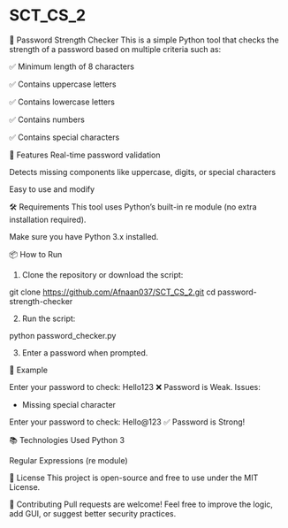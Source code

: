 # SCT_CS_2

🔐 Password Strength Checker
This is a simple Python tool that checks the strength of a password based on multiple criteria such as:

✅ Minimum length of 8 characters

✅ Contains uppercase letters

✅ Contains lowercase letters

✅ Contains numbers

✅ Contains special characters

🚀 Features
Real-time password validation

Detects missing components like uppercase, digits, or special characters

Easy to use and modify

🛠️ Requirements
  This tool uses Python’s built-in re module (no extra installation required).

  Make sure you have Python 3.x installed.

📦 How to Run
1. Clone the repository or download the script:

  git clone https://github.com/Afnaan037/SCT_CS_2.git
  cd password-strength-checker

2. Run the script:

  python password_checker.py

3. Enter a password when prompted.

📄 Example

  Enter your password to check: Hello123
  ❌ Password is Weak. Issues:
   - Missing special character

  Enter your password to check: Hello@123
  ✅ Password is Strong!


📚 Technologies Used
  Python 3

Regular Expressions (re module)

📌 License
  This project is open-source and free to use under the MIT License.

🤝 Contributing
  Pull requests are welcome! Feel free to improve the logic, add GUI, or suggest better security practices.


